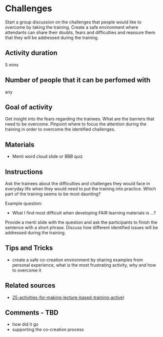 [_metadata_:author]:- "Skills4EOSC T2.3"
[_metadata_:title]:- "FAIR Instructor Challenges Activity"
[_metadata_:tags]:- "FAIR-by-Design learning materials, FAIR learning objects, FAIR design challenges"

# Challenges
Start a group discussion on the challenges that people would like to overcome by taking the training. Create a safe environment where attendants can share their doubts, fears and difficulties and reassure them that they will be addressed during the training. 

## Activity duration

5 mins

## Number of people that it can be perfomed with

any

## Goal of activity

Get insight into the fears regarding the trainees. What are the barriers that need to be overcome. Pinpoint where to focus the attention during the training in order to overcome the identified challenges.

## Materials
- Menti word cloud slide or BBB quiz

## Instructions

Ask the trainees about the difficulties and challenges they would face in everyday life when they would need to put the training into practice. Which part of the training seems to be most daunting?

Example question: 
- What I find most difficult when developing FAIR learning materials is ...?

Provide a menti slide with the question and ask the participants to finish the sentence with a short phrase.
Discuss how different identified issues will be addressed during the training.

## Tips and Tricks
- create a safe co-creation environment by sharing examples from personal experience, what is the most frustrating activity, why and how to overcome it

## Related sources
- [25-activities-for-making-lecture-based-training-active](https://www.businesstrainingworks.com/training-resource/25-activities-for-making-lecture-based-training-active/))

## Comments - TBD
- how did it go
- supporting the co-creation process